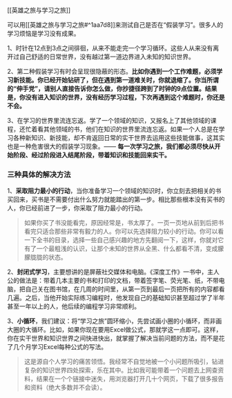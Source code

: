 [[英雄之旅与学习之旅]]

可以用[[英雄之旅与学习之旅#^1aa7d8]]来测试自己是否在“假装学习”。很多人的学习烦恼是学习没有成果。

1、时针在12点到3点之间徘徊，从来不能走完一个学习循环。这些人从来没有离开过自己舒适的日常世界，没有越过第一道边界进入未知的知识世界。

2、第二种假装学习有时会呈现很隐蔽的形态。**比如你遇到一个工作难题，必须学习新技能。你已经开始钻研了，但在遇到第一道难关时，你就退缩了。你当所谓的“伸手党”，请别人直接告诉你怎么做，你抄捷径跨到了时钟的9点位置。结果是，你没有进入知识的世界，没有经历学习过程，下次再遇到这个难题时，你还是不会。**

3、在学习的世界里流连忘返。学了一个领域的知识，又报名上了其他领域的课程，还忙着看其他领域的书，他们在知识的世界里流连忘返。如果一个人总是在学习各种新知识、新技能，却不肯返回日常的实干世界去运用这些技能做事，这其实也是一种危害很大的假装学习现象。—— **每一次学习之旅，我们都必须尽快从开始阶段、经过阶段进入结尾阶段，带着知识和技能回来实干。**

### 三种具体的解决方法

1、**采取阻力最小的行动**，当你准备学习一个领域的知识时，你立刻去把相关的书买回来，买书是不需要付出什么努力就能踏出的第一步。相比那些根本没有买书的人，你已经前进了一步，你采取了阻力最小的行动。

> 如果你买了书没能看完，原因经常是，书太厚了。一页一页地从前到后把书看完只适合那些非常有毅力的人。你可以先选择阻力较小的行动。你可以看一下全书的目录，选择一些自己感兴趣的地方先翻阅一下，这样，你就对它有了一个最粗浅的认识，让那个未知的世界从全黑、什么都看不清，变成朦朦胧胧的状态。

2、**封闭式学习**，主要想讲的是屏蔽社交媒体和电脑。《深度工作》一书中，主人公的做法是：带着几本主要的书和打印的文档，带着签字笔、荧光笔、纸，不带电脑，把自己关在图书馆，在几周的时间里，从第一页到最后一页把所有的内容都看几遍。之后，当他开始实际练习编程时，他发现自己的基础知识甚至超过学了半年甚至一年以上的人，他后续的编程学习非常顺利。

3、**小循环**，我们建议：将“学习之旅”圆环缩小，先尝试画小圈的小循环，而非画大圈的大循环。比如，如果你现在要用Excel做公式，那就学这一点即可。这样，你在实干世界和知识世界之间快进快出，就掌握了解决当前问题的方法，而不是花了几个月学习Excel每种公式的写法。

> 这是源自个人学习的痛苦领悟。我经常不自觉地被一个小问题所吸引，钻进复杂的知识世界四处探索，乐在其中。比如我可能带着一个问题去上网查资料，结果在一个个链接中迷失，用浏览器打开几十个网页，下载了很多报告和资料（绝大多数并不会读）。